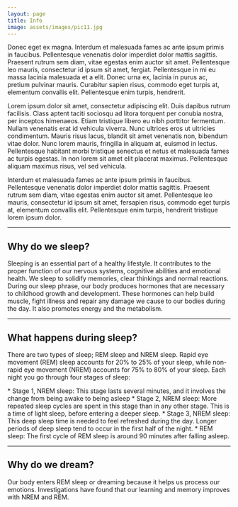 ```yaml
---
layout: page
title: Info
image: assets/images/pic11.jpg
---
```


<p>Donec eget ex magna. Interdum et malesuada fames ac ante ipsum primis in faucibus. Pellentesque venenatis dolor imperdiet dolor mattis sagittis. Praesent rutrum sem diam, vitae egestas enim auctor sit amet. Pellentesque leo mauris, consectetur id ipsum sit amet, fergiat. Pellentesque in mi eu massa lacinia malesuada et a elit. Donec urna ex, lacinia in purus ac, pretium pulvinar mauris. Curabitur sapien risus, commodo eget turpis at, elementum convallis elit. Pellentesque enim turpis, hendrerit.</p>
<p>Lorem ipsum dolor sit amet, consectetur adipiscing elit. Duis dapibus rutrum facilisis. Class aptent taciti sociosqu ad litora torquent per conubia nostra, per inceptos himenaeos. Etiam tristique libero eu nibh porttitor fermentum. Nullam venenatis erat id vehicula viverra. Nunc ultrices eros ut ultricies condimentum. Mauris risus lacus, blandit sit amet venenatis non, bibendum vitae dolor. Nunc lorem mauris, fringilla in aliquam at, euismod in lectus. Pellentesque habitant morbi tristique senectus et netus et malesuada fames ac turpis egestas. In non lorem sit amet elit placerat maximus. Pellentesque aliquam maximus risus, vel sed vehicula.</p>
<p>Interdum et malesuada fames ac ante ipsum primis in faucibus. Pellentesque venenatis dolor imperdiet dolor mattis sagittis. Praesent rutrum sem diam, vitae egestas enim auctor sit amet. Pellentesque leo mauris, consectetur id ipsum sit amet, fersapien risus, commodo eget turpis at, elementum convallis elit. Pellentesque enim turpis, hendrerit tristique lorem ipsum dolor.</p>

<hr class="major" />

<h2>Why do we sleep?</h2>
<p>Sleeping is an essential part of a healthy lifestyle. It contributes to the proper function of our nervous systems, cognitive abilities and emotional health. We sleep to solidify memories, clear thinkings and normal reactions. During our sleep phrase, our body produces hormones that are necessary to childhood growth and development. These hormones can help build muscle, fight illness and repair any damage we cause to our bodies during the day. It also promotes energy and the metabolism. </p>

<hr class="major" />

<h2>What happens during sleep?</h2>
<p>There are two types of sleep; REM sleep and NREM sleep. Rapid eye movement (REM) sleep accounts for 20% to 25% of your sleep, while non-rapid eye movement (NREM) accounts for 75% to 80% of your sleep. Each night you go through four stages of sleep:</p>
* Stage 1, NREM sleep: This stage lasts several minutes, and it involves the change from being awake to being asleep
* Stage 2, NREM sleep: More repeated sleep cycles are spent in this stage than in any other stage. This is a time of light sleep, before entering a deeper sleep.
* Stage 3, NREM sleep: This deep sleep time is needed to feel refreshed during the day. Longer periods of deep sleep tend to occur in the first half of the night.
* REM sleep: The first cycle of REM sleep is around 90 minutes after falling asleep.


<hr class="major" />

<h2>Why do we dream?</h2>
<p>Our body enters REM sleep or dreaming because it helps us process our emotions. Investigations have found that our learning and memory improves with NREM and REM.</p>